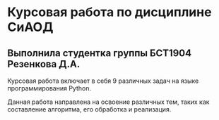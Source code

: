 # Курсовая работа по дисциплине СиАОД
## Выполнила студентка группы БСТ1904 Резенкова Д.А.

Курсовая работа включает в себя 9 различных задач на языке программирования Python.

Данная работа направлена на освоение различных тем, таких как составление алгоритма, его обработка и реализация.
